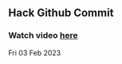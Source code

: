 
 ## Hack Github Commit 
 ### Watch video <a href="https://www.youtube.com">here</a> 
 Fri 03 Feb 2023 
